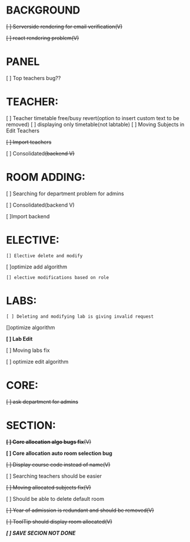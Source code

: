 # BACKGROUND
~~[ ] Serverside rendering for email verification(V)~~

~~[ ] react rendering problem(V)~~


# PANEL
[ ] Top teachers bug??


# TEACHER:
[ ] Teacher timetable free/busy revert(option to insert custom text to be removed)
[ ] displaying only timetable(not labtable)
[ ] Moving Subjects in Edit Teachers

~~[ ] Import teachers~~

[ ] Consolidated~~(backend V)~~


# ROOM ADDING:
[ ] Searching for department problem for admins 

[ ] Consolidated(backend V)

[ ]Import backend


# ELECTIVE:
`[] Elective delete and modify`

[ ]optimize add algorithm

`[] elective modifications based on role`


# LABS:
`[ ] Deleting and modifying lab is giving invalid request`

[]optimize algorithm

**[ ] Lab Edit**

[ ] Moving labs fix

[ ] optimize edit algorithm

# CORE:
~~[ ] ask department for admins~~


# SECTION:
~~**[ ] Core allocation algo bugs fix**(V)~~

**[ ] Core allocation auto room selection bug**

~~[ ] Display course code instead of name(V)~~

[ ] Searching teachers should be easier

~~[ ] Moving allocated subjects fix(V)~~

[ ] Should be able to delete default room


~~[ ] Year of admission is redundant and should be removed(V)~~

~~[ ] ToolTip should display room allocated(V)~~

***[ ] SAVE SECION NOT DONE***